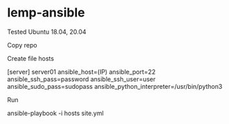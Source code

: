 # lemp-ansible

Tested Ubuntu 18.04, 20.04

Copy repo 

Create file hosts

[server]
server01 ansible_host=(IP) ansible_port=22 ansible_ssh_pass=password ansible_ssh_user=user ansible_sudo_pass=sudopass ansible_python_interpreter=/usr/bin/python3



Run 

ansible-playbook -i hosts site.yml
